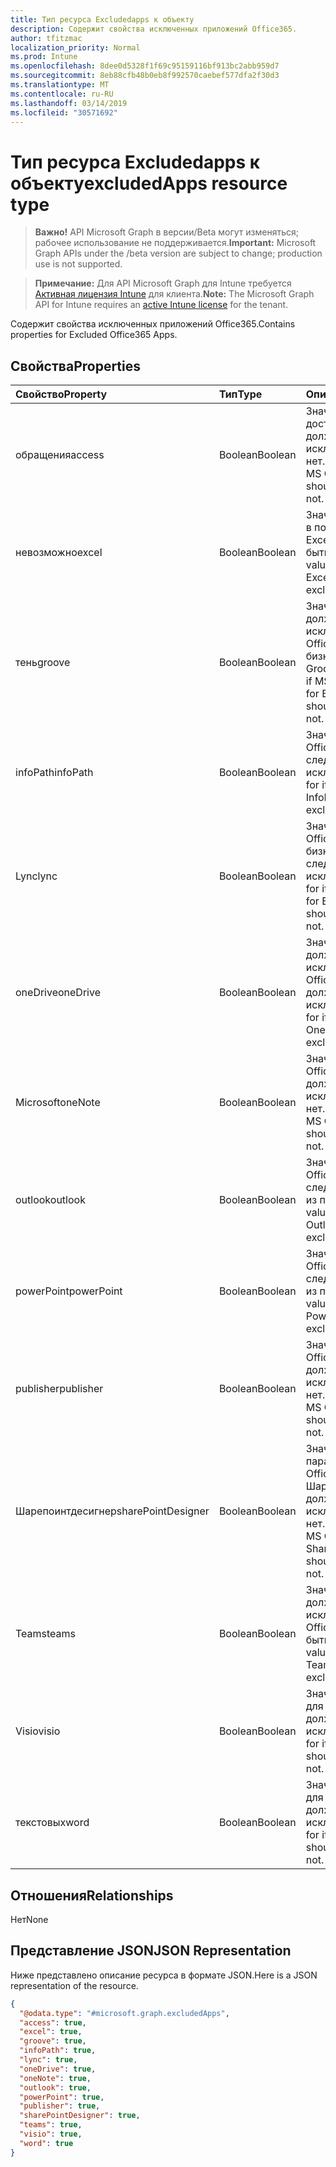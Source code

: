 ```yaml
---
title: Тип ресурса Excludedapps к объекту
description: Содержит свойства исключенных приложений Office365.
author: tfitzmac
localization_priority: Normal
ms.prod: Intune
ms.openlocfilehash: 8dee0d5328f1f69c95159116bf913bc2abb959d7
ms.sourcegitcommit: 8eb88cfb48b0eb8f992570caebef577dfa2f30d3
ms.translationtype: MT
ms.contentlocale: ru-RU
ms.lasthandoff: 03/14/2019
ms.locfileid: "30571692"
---
```

# <a name="excludedapps-resource-type"></a><span data-ttu-id="f60b3-103">Тип ресурса Excludedapps к объекту</span><span class="sxs-lookup"><span data-stu-id="f60b3-103">excludedApps resource type</span></span>

> <span data-ttu-id="f60b3-104">**Важно!** API Microsoft Graph в версии/Beta могут изменяться; рабочее использование не поддерживается.</span><span class="sxs-lookup"><span data-stu-id="f60b3-104">**Important:** Microsoft Graph APIs under the /beta version are subject to change; production use is not supported.</span></span>

> <span data-ttu-id="f60b3-105">**Примечание:** Для API Microsoft Graph для Intune требуется [Активная лицензия Intune](https://go.microsoft.com/fwlink/?linkid=839381) для клиента.</span><span class="sxs-lookup"><span data-stu-id="f60b3-105">**Note:** The Microsoft Graph API for Intune requires an [active Intune license](https://go.microsoft.com/fwlink/?linkid=839381) for the tenant.</span></span>

<span data-ttu-id="f60b3-106">Содержит свойства исключенных приложений Office365.</span><span class="sxs-lookup"><span data-stu-id="f60b3-106">Contains properties for Excluded Office365 Apps.</span></span>

## <a name="properties"></a><span data-ttu-id="f60b3-107">Свойства</span><span class="sxs-lookup"><span data-stu-id="f60b3-107">Properties</span></span>
|<span data-ttu-id="f60b3-108">Свойство</span><span class="sxs-lookup"><span data-stu-id="f60b3-108">Property</span></span>|<span data-ttu-id="f60b3-109">Тип</span><span class="sxs-lookup"><span data-stu-id="f60b3-109">Type</span></span>|<span data-ttu-id="f60b3-110">Описание</span><span class="sxs-lookup"><span data-stu-id="f60b3-110">Description</span></span>|
|:---|:---|:---|
|<span data-ttu-id="f60b3-111">обращения</span><span class="sxs-lookup"><span data-stu-id="f60b3-111">access</span></span>|<span data-ttu-id="f60b3-112">Boolean</span><span class="sxs-lookup"><span data-stu-id="f60b3-112">Boolean</span></span>|<span data-ttu-id="f60b3-113">Значение, если доступ к MS Office должен быть исключен или нет.</span><span class="sxs-lookup"><span data-stu-id="f60b3-113">The value for if MS Office Access should be excluded or not.</span></span>|
|<span data-ttu-id="f60b3-114">невозможно</span><span class="sxs-lookup"><span data-stu-id="f60b3-114">excel</span></span>|<span data-ttu-id="f60b3-115">Boolean</span><span class="sxs-lookup"><span data-stu-id="f60b3-115">Boolean</span></span>|<span data-ttu-id="f60b3-116">Значение, заДанное в поле IF MS Office Excel, не должно быть исключено.</span><span class="sxs-lookup"><span data-stu-id="f60b3-116">The value for if MS Office Excel should be excluded or not.</span></span>|
|<span data-ttu-id="f60b3-117">тень</span><span class="sxs-lookup"><span data-stu-id="f60b3-117">groove</span></span>|<span data-ttu-id="f60b3-118">Boolean</span><span class="sxs-lookup"><span data-stu-id="f60b3-118">Boolean</span></span>|<span data-ttu-id="f60b3-119">Значение, которое должно быть исключено, если MS Office OneDrive для бизнеса — Groove.</span><span class="sxs-lookup"><span data-stu-id="f60b3-119">The value for if MS Office OneDrive for Business - Groove should be excluded or not.</span></span>|
|<span data-ttu-id="f60b3-120">infoPath</span><span class="sxs-lookup"><span data-stu-id="f60b3-120">infoPath</span></span>|<span data-ttu-id="f60b3-121">Boolean</span><span class="sxs-lookup"><span data-stu-id="f60b3-121">Boolean</span></span>|<span data-ttu-id="f60b3-122">Значение, если MS Office InfoPath следует исключить.</span><span class="sxs-lookup"><span data-stu-id="f60b3-122">The value for if MS Office InfoPath should be excluded or not.</span></span>|
|<span data-ttu-id="f60b3-123">Lync</span><span class="sxs-lookup"><span data-stu-id="f60b3-123">lync</span></span>|<span data-ttu-id="f60b3-124">Boolean</span><span class="sxs-lookup"><span data-stu-id="f60b3-124">Boolean</span></span>|<span data-ttu-id="f60b3-125">Значение, если MS Office Skype для бизнеса — не следует исключать.</span><span class="sxs-lookup"><span data-stu-id="f60b3-125">The value for if MS Office Skype for Business - Lync should be excluded or not.</span></span>|
|<span data-ttu-id="f60b3-126">oneDrive</span><span class="sxs-lookup"><span data-stu-id="f60b3-126">oneDrive</span></span>|<span data-ttu-id="f60b3-127">Boolean</span><span class="sxs-lookup"><span data-stu-id="f60b3-127">Boolean</span></span>|<span data-ttu-id="f60b3-128">Значение, которое должно быть исключено, если MS Office OneDrive должен быть исключен.</span><span class="sxs-lookup"><span data-stu-id="f60b3-128">The value for if MS Office OneDrive should be excluded or not.</span></span>|
|<span data-ttu-id="f60b3-129">Microsoft</span><span class="sxs-lookup"><span data-stu-id="f60b3-129">oneNote</span></span>|<span data-ttu-id="f60b3-130">Boolean</span><span class="sxs-lookup"><span data-stu-id="f60b3-130">Boolean</span></span>|<span data-ttu-id="f60b3-131">Значение, если MS Office OneNote должен быть исключен или нет.</span><span class="sxs-lookup"><span data-stu-id="f60b3-131">The value for if MS Office OneNote should be excluded or not.</span></span>|
|<span data-ttu-id="f60b3-132">outlook</span><span class="sxs-lookup"><span data-stu-id="f60b3-132">outlook</span></span>|<span data-ttu-id="f60b3-133">Boolean</span><span class="sxs-lookup"><span data-stu-id="f60b3-133">Boolean</span></span>|<span data-ttu-id="f60b3-134">Значение, если MS Office Outlook следует исключить из проверки.</span><span class="sxs-lookup"><span data-stu-id="f60b3-134">The value for if MS Office Outlook should be excluded or not.</span></span>|
|<span data-ttu-id="f60b3-135">powerPoint</span><span class="sxs-lookup"><span data-stu-id="f60b3-135">powerPoint</span></span>|<span data-ttu-id="f60b3-136">Boolean</span><span class="sxs-lookup"><span data-stu-id="f60b3-136">Boolean</span></span>|<span data-ttu-id="f60b3-137">Значение, если MS Office PowerPoint следует исключить из проверки.</span><span class="sxs-lookup"><span data-stu-id="f60b3-137">The value for if MS Office PowerPoint should be excluded or not.</span></span>|
|<span data-ttu-id="f60b3-138">publisher</span><span class="sxs-lookup"><span data-stu-id="f60b3-138">publisher</span></span>|<span data-ttu-id="f60b3-139">Boolean</span><span class="sxs-lookup"><span data-stu-id="f60b3-139">Boolean</span></span>|<span data-ttu-id="f60b3-140">Значение, если MS Office Publisher должен быть исключен или нет.</span><span class="sxs-lookup"><span data-stu-id="f60b3-140">The value for if MS Office Publisher should be excluded or not.</span></span>|
|<span data-ttu-id="f60b3-141">Шарепоинтдесигнер</span><span class="sxs-lookup"><span data-stu-id="f60b3-141">sharePointDesigner</span></span>|<span data-ttu-id="f60b3-142">Boolean</span><span class="sxs-lookup"><span data-stu-id="f60b3-142">Boolean</span></span>|<span data-ttu-id="f60b3-143">Значение для параметра if MS Office Шарепоинтдесигнер должно быть исключено или нет.</span><span class="sxs-lookup"><span data-stu-id="f60b3-143">The value for if MS Office SharePointDesigner should be excluded or not.</span></span>|
|<span data-ttu-id="f60b3-144">Teams</span><span class="sxs-lookup"><span data-stu-id="f60b3-144">teams</span></span>|<span data-ttu-id="f60b3-145">Boolean</span><span class="sxs-lookup"><span data-stu-id="f60b3-145">Boolean</span></span>|<span data-ttu-id="f60b3-146">Значение, которое должно быть исключено, если MS Office Teams должен быть исключен.</span><span class="sxs-lookup"><span data-stu-id="f60b3-146">The value for if MS Office Teams should be excluded or not.</span></span>|
|<span data-ttu-id="f60b3-147">Visio</span><span class="sxs-lookup"><span data-stu-id="f60b3-147">visio</span></span>|<span data-ttu-id="f60b3-148">Boolean</span><span class="sxs-lookup"><span data-stu-id="f60b3-148">Boolean</span></span>|<span data-ttu-id="f60b3-149">Значение, заДанное для if MS Office Visio, должно быть исключено.</span><span class="sxs-lookup"><span data-stu-id="f60b3-149">The value for if MS Office Visio should be excluded or not.</span></span>|
|<span data-ttu-id="f60b3-150">текстовых</span><span class="sxs-lookup"><span data-stu-id="f60b3-150">word</span></span>|<span data-ttu-id="f60b3-151">Boolean</span><span class="sxs-lookup"><span data-stu-id="f60b3-151">Boolean</span></span>|<span data-ttu-id="f60b3-152">Значение, заДанное для if MS Office Word, должно быть исключено.</span><span class="sxs-lookup"><span data-stu-id="f60b3-152">The value for if MS Office Word should be excluded or not.</span></span>|

## <a name="relationships"></a><span data-ttu-id="f60b3-153">Отношения</span><span class="sxs-lookup"><span data-stu-id="f60b3-153">Relationships</span></span>
<span data-ttu-id="f60b3-154">Нет</span><span class="sxs-lookup"><span data-stu-id="f60b3-154">None</span></span>

## <a name="json-representation"></a><span data-ttu-id="f60b3-155">Представление JSON</span><span class="sxs-lookup"><span data-stu-id="f60b3-155">JSON Representation</span></span>
<span data-ttu-id="f60b3-156">Ниже представлено описание ресурса в формате JSON.</span><span class="sxs-lookup"><span data-stu-id="f60b3-156">Here is a JSON representation of the resource.</span></span>
<!-- {
  "blockType": "resource",
  "@odata.type": "microsoft.graph.excludedApps"
}
-->
``` json
{
  "@odata.type": "#microsoft.graph.excludedApps",
  "access": true,
  "excel": true,
  "groove": true,
  "infoPath": true,
  "lync": true,
  "oneDrive": true,
  "oneNote": true,
  "outlook": true,
  "powerPoint": true,
  "publisher": true,
  "sharePointDesigner": true,
  "teams": true,
  "visio": true,
  "word": true
}
```




